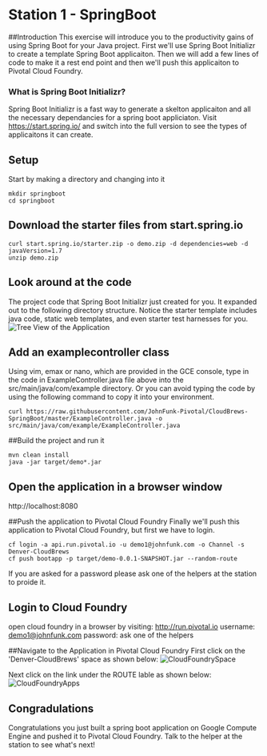 # Station 1 - SpringBoot
##Introduction
This exercise will introduce you to the productivity gains of using Spring Boot for your Java project.   First we'll use Spring Boot Initializr to create a template Spring Boot applicaiton.  Then we will add a few lines of code to make it a rest end point and then we'll push this applicaiton to Pivotal Cloud Foundry.

### What is Spring Boot Initializr?
Spring Boot Initializr is a fast way to generate a skelton applicaiton and all the necessary dependancies for a spring boot appliciaton.   Visit https://start.spring.io/ and switch into the full version to see the types of applicaitons it can create.

## Setup
Start by making a directory and changing into it
```
mkdir springboot
cd springboot
```

## Download the starter files from start.spring.io
```
curl start.spring.io/starter.zip -o demo.zip -d dependencies=web -d javaVersion=1.7
unzip demo.zip
```

## Look around at the code
The project code that Spring Boot Initializr just created for you.  It expanded out to the following directory structure.  Notice the starter template includes java code, static web templates, and even starter test harnesses for you.
![Tree View of the Application](https://github.com/JohnFunk-Pivotal/CloudBrews-SpringBoot/blob/master/TreeViewOfApplication.png "Tree View of the Application")


## Add an examplecontroller class
Using vim, emax or nano, which are provided in the GCE console, type in the code in ExampleController.java file above into the  src/main/java/com/example directory.   Or you can avoid typing the code by using the following command to copy it into your environment.
```
curl https://raw.githubusercontent.com/JohnFunk-Pivotal/CloudBrews-SpringBoot/master/ExampleController.java -o src/main/java/com/example/ExampleController.java
```  

##Build the project and run it
```
mvn clean install
java -jar target/demo*.jar
```

## Open the application in a browser window
http://localhost:8080


##Push the application to Pivotal Cloud Foundry
Finally we'll push this application to Pivotal Cloud Foundry, but first we have to login.
```
cf login -a api.run.pivotal.io -u demo1@johnfunk.com -o Channel -s Denver-CloudBrews
cf push bootapp -p target/demo-0.0.1-SNAPSHOT.jar --random-route
```
If you are asked for a password please ask one of the helpers at the station to proide it.

## Login to Cloud Foundry
open cloud foundry in a browser by visiting:  http://run.pivotal.io
   username: demo1@johnfunk.com
   password:  ask one of the helpers

##Navigate to the Application in Pivotal Cloud Foundry
First click on the 'Denver-CloudBrews' space as shown below:
![CloudFoundrySpace](https://github.com/JohnFunk-Pivotal/CloudBrews-SpringBoot/blob/master/CloudFoundrySpace.png "Space view on PCF")  

Next click on the link under the ROUTE lable as shown below:
![CloudFoundryApps](https://github.com/JohnFunk-Pivotal/CloudBrews-SpringBoot/blob/master/CloudFoundryApps.png "Apps view on PCF") 

## Congradulations
Congratulations you just built a spring boot application on Google Compute Engine and pushed it to Pivotal Cloud Foundry.  Talk to the helper at the station to see what's next!



